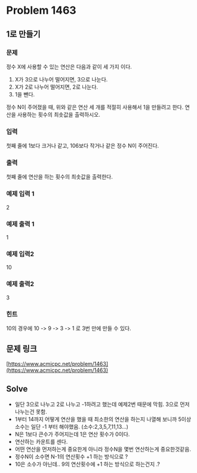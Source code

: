 # Problem 1463

## 1로 만들기

### 문제

정수 X에 사용할 수 있는 연산은 다음과 같이 세 가지 이다.

1. X가 3으로 나누어 떨어지면, 3으로 나눈다.
2. X가 2로 나누어 떨어지면, 2로 나눈다.
3. 1을 뺀다.

정수 N이 주어졌을 때, 위와 같은 연산 세 개를 적절히 사용해서 1을 만들려고 한다. 연산을 사용하는 횟수의 최솟값을 출력하시오.

### 입력

첫째 줄에 1보다 크거나 같고, 106보다 작거나 같은 정수 N이 주어진다.

### 출력

첫째 줄에 연산을 하는 횟수의 최솟값을 출력한다.

### 예제 입력 1

2

### 예제 출력 1

1

### 예제 입력2

10

### 예제 출력2

3

### 힌트
10의 경우에 10 -> 9 -> 3 -> 1 로 3번 만에 만들 수 있다.


## 문제 링크

[https://www.acmicpc.net/problem/1463](https://www.acmicpc.net/problem/1463)


## Solve
- 일단 3으로 나누고 2로 나누고 -1하려고 했는데 예제2번 때문에 막힘. 3으로 먼저 나누는건 못함.
- 1부터 14까지 어떻게 연산을 했을 때 최소한의 연산을 하는지 나열해 보니까 5이상 소수는 일단 -1 부터 해야했음. (소수:2,3,5,7,11,13...)
- N은 1보다 큰수가 주어지는데 1은 연산 횟수가 0이다.
- 연산하는 카운트를 센다.
- 어떤 연산을 먼저하는게 중요한게 아니라 정수N을 몇번 연산하는게 중요한것같음. 
- 정수N이 소수면 N-1의 연산횟수 +1 하는 방식으로 ? 
- 10은 소수가 아닌데.. 9의 연산횟수에 +1 하는 방식으로 하는건지 .?


